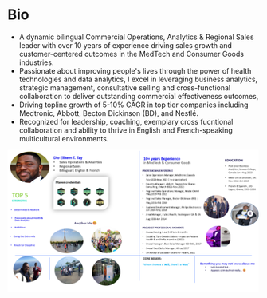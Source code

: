 # Bio
- A dynamic bilingual Commercial Operations, Analytics & Regional Sales leader with over 10 years of experience driving sales growth and customer-centered outcomes in the MedTech and Consumer Goods industries.
- Passionate about improving people's lives through the power of health technologies and data analytics, I excel in leveraging business analytics, strategic management, consultative selling and cross-functional collaboration to deliver 
  outstanding commercial effectiveness outcomes,
- Driving topline growth of 5-10% CAGR in top tier companies including Medtronic, Abbott, Becton Dickinson (BD), and Nestlé.
- Recognized for leadership, coaching, exemplary cross fucntional collaboration and ability to thrive in English and French-speaking multicultural environments.

![](Dio_Elikem_Bio.png)
